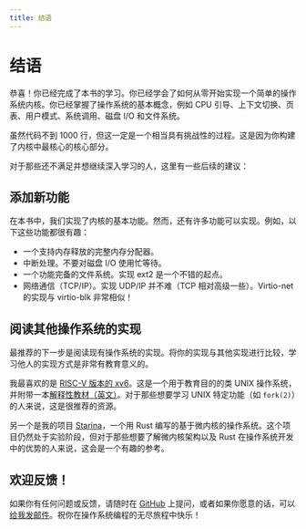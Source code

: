 ```yaml
---
title: 结语
---
```


# 结语

恭喜！你已经完成了本书的学习。你已经学会了如何从零开始实现一个简单的操作系统内核。你已经掌握了操作系统的基本概念，例如 CPU 引导、上下文切换、页表、用户模式、系统调用、磁盘 I/O 和文件系统。

虽然代码不到 1000 行，但这一定是一个相当具有挑战性的过程。这是因为你构建了内核中最核心的核心部分。

对于那些还不满足并想继续深入学习的人，这里有一些后续的建议：

## 添加新功能

在本书中，我们实现了内核的基本功能。然而，还有许多功能可以实现。例如，以下这些功能都很有趣：

- 一个支持内存释放的完整内存分配器。
- 中断处理。不要对磁盘 I/O 使用忙等待。
- 一个功能完备的文件系统。实现 ext2 是一个不错的起点。
- 网络通信（TCP/IP）。实现 UDP/IP 并不难（TCP 相对高级一些）。Virtio-net 的实现与 virtio-blk 非常相似！

## 阅读其他操作系统的实现

最推荐的下一步是阅读现有操作系统的实现。将你的实现与其他实现进行比较，学习他人的实现方式是非常有教育意义的。

我最喜欢的是 [RISC-V 版本的 xv6](https://github.com/mit-pdos/xv6-riscv)。这是一个用于教育目的的类 UNIX 操作系统，并附带一本[解释性教材（英文）](https://pdos.csail.mit.edu/6.828/2022/)。对于那些想要学习 UNIX 特定功能（如 `fork(2)`）的人来说，这是很推荐的资源。

另一个是我的项目 [Starina](https://starina.dev)，一个用 Rust 编写的基于微内核的操作系统。这个项目仍然处于实验阶段，但对于那些想要了解微内核架构以及 Rust 在操作系统开发中的优势的人来说，这会是一个有趣的参考。

## 欢迎反馈！

如果你有任何问题或反馈，请随时在 [GitHub](https://github.com/nuta/operating-system-in-1000-lines/issues) 上提问，或者如果你愿意的话，可以[给我发邮件](https://seiya.me)。祝你在操作系统编程的无尽旅程中快乐！

